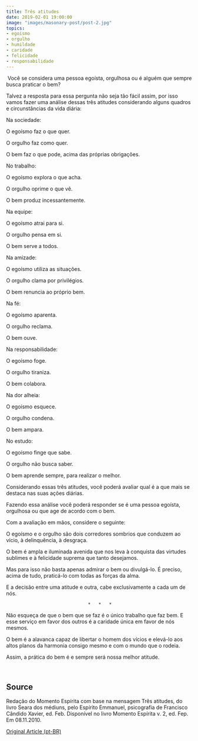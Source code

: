```yaml
---
title: Três atitudes
date: 2019-02-01 19:00:00
image: "images/masonary-post/post-2.jpg"
topics: 
- egoismo
- orgulho
- humildade
- caridade
- felicidade
- responsabilidade
---
```


 Você se considera uma pessoa egoísta, orgulhosa ou é alguém que sempre busca
praticar o bem?

Talvez a resposta para essa pergunta não seja tão fácil assim, por isso vamos
fazer uma análise dessas três atitudes considerando alguns quadros e
circunstâncias da vida diária:

Na sociedade:

O egoísmo faz o que quer.

O orgulho faz como quer.

O bem faz o que pode, acima das próprias obrigações.

No trabalho:

O egoísmo explora o que acha.

O orgulho oprime o que vê.

O bem produz incessantemente.

Na equipe:

O egoísmo atrai para si.

O orgulho pensa em si.

O bem serve a todos.

Na amizade:

O egoísmo utiliza as situações.

O orgulho clama por privilégios.

O bem renuncia ao próprio bem.

Na fé:

O egoísmo aparenta.

O orgulho reclama.

O bem ouve.

Na responsabilidade:

O egoísmo foge.

O orgulho tiraniza.

O bem colabora.

Na dor alheia:

O egoísmo esquece.

O orgulho condena.

O bem ampara.

No estudo:

O egoísmo finge que sabe.

O orgulho não busca saber.

O bem aprende sempre, para realizar o melhor.

Considerando essas três atitudes, você poderá avaliar qual é a que mais se
destaca nas suas ações diárias.

Fazendo essa análise você poderá responder se é uma pessoa egoísta, orgulhosa
ou que age de acordo com o bem.

Com a avaliação em mãos, considere o seguinte:

O egoísmo e o orgulho são dois corredores sombrios que conduzem ao vício, à
delinquência, à desgraça.

O bem é ampla e iluminada avenida que nos leva à conquista das virtudes
sublimes e à felicidade suprema que tanto desejamos.

Mas para isso não basta apenas admirar o bem ou divulgá-lo. É preciso, acima de
tudo, praticá-lo com todas as forças da alma.

E a decisão entre uma atitude e outra, cabe exclusivamente a cada um de nós.

                                   *   *   *

Não esqueça de que o bem que se faz é o único trabalho que faz bem. E esse
serviço em favor dos outros é a caridade única em favor de nós mesmos.

O bem é a alavanca capaz de libertar o homem dos vícios e elevá-lo aos altos
planos da harmonia consigo mesmo e com o mundo que o rodeia.

Assim, a prática do bem é e sempre será nossa melhor atitude.

 

## Source
Redação do Momento Espírita com base na mensagem Três atitudes,
do livro Seara dos médiuns, pelo Espírito Emmanuel, psicografia de Francisco
Cândido Xavier, ed. Feb.
Disponível no livro Momento Espírita v. 2, ed. Fep.
Em 08.11.2010.



[Original Article (pt-BR)](http://www.momento.com.br/pt/ler_texto.php?id=634)
